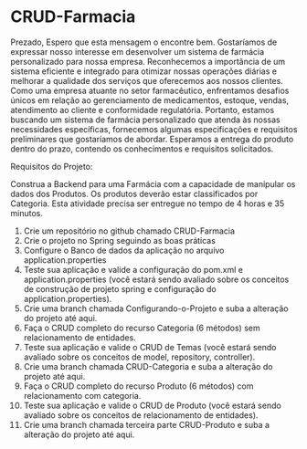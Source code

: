 # CRUD-Farmacia
Prezado,
Espero que esta mensagem o encontre bem. Gostaríamos de expressar nosso interesse em desenvolver um sistema de farmácia personalizado para nossa empresa. Reconhecemos a importância de um sistema eficiente e integrado para otimizar nossas operações diárias e melhorar a qualidade dos serviços que oferecemos aos nossos clientes.
Como uma empresa atuante no setor farmacêutico, enfrentamos desafios únicos em relação ao gerenciamento de medicamentos, estoque, vendas, atendimento ao cliente e conformidade regulatória. Portanto, estamos buscando um sistema de farmácia personalizado que atenda às nossas necessidades específicas, fornecemos algumas especificações e requisitos preliminares que gostaríamos de abordar.
Esperamos a entrega do produto dentro do prazo, contendo os conhecimentos e requisitos solicitados.

Requisitos do Projeto:

Construa a Backend para uma Farmácia com a capacidade de manipular os dados dos Produtos. Os produtos deverão estar classificados por Categoria. Esta atividade precisa ser entregue no tempo de 4 horas e 35 minutos.

1. Crie um repositório no github chamado CRUD-Farmacia
2. Crie o projeto no Spring seguindo as boas práticas
3. Configure o Banco de dados da aplicação no arquivo application.properties
4. Teste sua aplicação e valide a configuração do pom.xml e application.properties (você estará sendo avaliado sobre os conceitos de construção de projeto spring e configuração do application.properties).
5. Crie uma branch chamada Configurando-o-Projeto e suba a alteração do projeto até aqui.
6. Faça o CRUD completo do recurso Categoria (6 métodos) sem relacionamento de entidades.	
7. Teste sua aplicação e valide o CRUD de Temas (você estará sendo avaliado sobre os conceitos de model, repository, controller).
8. Crie uma branch chamada CRUD-Categoria e suba a alteração do projeto até aqui.
9. Faça o CRUD completo do recurso Produto (6 métodos) com relacionamento com categoria.
10. Teste sua aplicação e valide o CRUD de Produto (você estará sendo avaliado sobre os conceitos de relacionamento de entidades).
11. Crie uma branch chamada terceira parte CRUD-Produto e suba a alteração do projeto até aqui.


